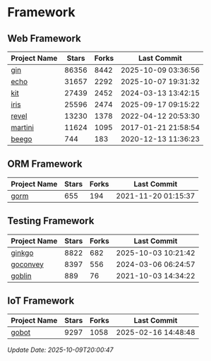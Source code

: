 # Framework

## Web Framework
| Project Name | Stars | Forks | Last Commit |
| ------------ | ----- | ----- | ----------- |
| [gin](https://github.com/gin-gonic/gin) | 86356 | 8442 | 2025-10-09 03:36:56 |
| [echo](https://github.com/labstack/echo) | 31657 | 2292 | 2025-10-07 19:31:32 |
| [kit](https://github.com/go-kit/kit) | 27439 | 2452 | 2024-03-13 13:42:15 |
| [iris](https://github.com/kataras/iris) | 25596 | 2474 | 2025-09-17 09:15:22 |
| [revel](https://github.com/revel/revel) | 13230 | 1378 | 2022-04-12 20:53:30 |
| [martini](https://github.com/go-martini/martini) | 11624 | 1095 | 2017-01-21 21:58:54 |
| [beego](https://github.com/astaxie/beego) | 744 | 183 | 2020-12-13 11:36:23 |

## ORM Framework
| Project Name | Stars | Forks | Last Commit |
| ------------ | ----- | ----- | ----------- |
| [gorm](https://github.com/jinzhu/gorm) | 655 | 194 | 2021-11-20 01:15:37 |

## Testing Framework
| Project Name | Stars | Forks | Last Commit |
| ------------ | ----- | ----- | ----------- |
| [ginkgo](https://github.com/onsi/ginkgo) | 8822 | 682 | 2025-10-03 10:21:42 |
| [goconvey](https://github.com/smartystreets/goconvey) | 8397 | 556 | 2024-03-06 06:24:57 |
| [goblin](https://github.com/franela/goblin) | 889 | 76 | 2021-10-03 14:34:22 |

## IoT Framework
| Project Name | Stars | Forks | Last Commit |
| ------------ | ----- | ----- | ----------- |
| [gobot](https://github.com/hybridgroup/gobot) | 9297 | 1058 | 2025-02-16 14:48:48 |

*Update Date: 2025-10-09T20:00:47*